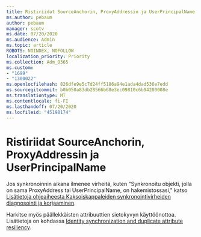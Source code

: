 ```yaml
---
title: Ristiriidat SourceAnchorin, ProxyAddressin ja UserPrincipalName
ms.author: pebaum
author: pebaum
manager: scotv
ms.date: 07/20/2020
ms.audience: Admin
ms.topic: article
ROBOTS: NOINDEX, NOFOLLOW
localization_priority: Priority
ms.collection: Adm_O365
ms.custom:
- "1699"
- "1300022"
ms.openlocfilehash: 826dfe9e5c7d24ff5186a94e1ada4dad536e7edd
ms.sourcegitcommit: b0b050a83db28566b68e3ec09810c6b94280008e
ms.translationtype: MT
ms.contentlocale: fi-FI
ms.lasthandoff: 07/20/2020
ms.locfileid: "45198174"
---
```

# <a name="conflicts-with-sourceanchor-proxyaddress-userprincipalname"></a>Ristiriidat SourceAnchorin, ProxyAddressin ja UserPrincipalName

Jos synkronoinnin aikana ilmenee virheitä, kuten "Synkronoitu objekti, jolla on sama ProxyAddress tai UserPrincipalName, on hakemistossasi," katso [Lisätietoja ohjeaiheesta Kaksoiskappaleiden synkronointivirheiden diagnosointi ja korjaaminen](https://docs.microsoft.com/azure/active-directory/hybrid/how-to-connect-health-diagnose-sync-errors).

Harkitse myös päällekkäisten attribuuttien sietokyvyn käyttöönottoa. Lisätietoja on kohdassa [Identity synchronization and duplicate attribute resiliency](https://aka.ms/duplicateattributeresiliency).